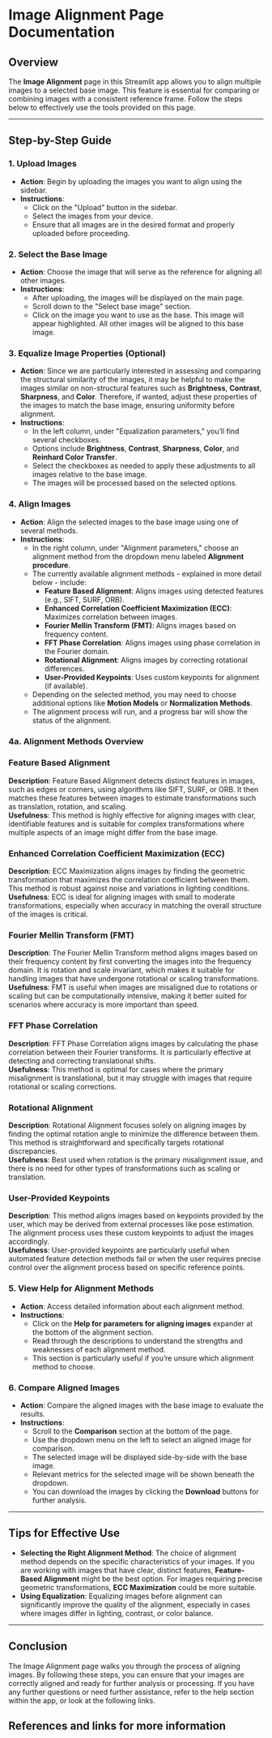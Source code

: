 # Image Alignment Page Documentation

## Overview

The **Image Alignment** page in this Streamlit app allows you to align multiple images to a selected base image. This feature is essential for comparing or combining images with a consistent reference frame. Follow the steps below to effectively use the tools provided on this page.

---

## Step-by-Step Guide

### 1. **Upload Images**
- **Action**: Begin by uploading the images you want to align using the sidebar.
- **Instructions**:
  - Click on the "Upload" button in the sidebar.
  - Select the images from your device.
  - Ensure that all images are in the desired format and properly uploaded before proceeding.

### 2. **Select the Base Image**
- **Action**: Choose the image that will serve as the reference for aligning all other images.
- **Instructions**:
  - After uploading, the images will be displayed on the main page.
  - Scroll down to the "Select base image" section.
  - Click on the image you want to use as the base. This image will appear highlighted. All other images will be aligned to this base image.

### 3. **Equalize Image Properties (Optional)**
- **Action**: Since we are particularly interested in assessing and comparing the structural similarity of the images, it may be helpful to make the images similar on non-structural features such as **Brightness**, **Contrast**, **Sharpness**, and **Color**. Therefore, if wanted, adjust these properties of the images to match the base image, ensuring uniformity before alignment.
- **Instructions**:
  - In the left column, under "Equalization parameters," you’ll find several checkboxes.
  - Options include **Brightness**, **Contrast**, **Sharpness**, **Color**, and **Reinhard Color Transfer**.
  - Select the checkboxes as needed to apply these adjustments to all images relative to the base image.
  - The images will be processed based on the selected options.

### 4. **Align Images**
- **Action**: Align the selected images to the base image using one of several methods.
- **Instructions**:
  - In the right column, under "Alignment parameters," choose an alignment method from the dropdown menu labeled **Alignment procedure**.
  - The currently available alignment methods - explained in more detail below - include:
    - **Feature Based Alignment**: Aligns images using detected features (e.g., SIFT, SURF, ORB).
    - **Enhanced Correlation Coefficient Maximization (ECC)**: Maximizes correlation between images.
    - **Fourier Mellin Transform (FMT)**: Aligns images based on frequency content.
    - **FFT Phase Correlation**: Aligns images using phase correlation in the Fourier domain.
    - **Rotational Alignment**: Aligns images by correcting rotational differences.
    - **User-Provided Keypoints**: Uses custom keypoints for alignment (if available).
  - Depending on the selected method, you may need to choose additional options like **Motion Models** or **Normalization Methods**.
  - The alignment process will run, and a progress bar will show the status of the alignment.

### 4a. Alignment Methods Overview

### Feature Based Alignment
**Description**: Feature Based Alignment detects distinct features in images, such as edges or corners, using algorithms like SIFT, SURF, or ORB. It then matches these features between images to estimate transformations such as translation, rotation, and scaling.  
**Usefulness**: This method is highly effective for aligning images with clear, identifiable features and is suitable for complex transformations where multiple aspects of an image might differ from the base image.

### Enhanced Correlation Coefficient Maximization (ECC)
**Description**: ECC Maximization aligns images by finding the geometric transformation that maximizes the correlation coefficient between them. This method is robust against noise and variations in lighting conditions.  
**Usefulness**: ECC is ideal for aligning images with small to moderate transformations, especially when accuracy in matching the overall structure of the images is critical.

### Fourier Mellin Transform (FMT)
**Description**: The Fourier Mellin Transform method aligns images based on their frequency content by first converting the images into the frequency domain. It is rotation and scale invariant, which makes it suitable for handling images that have undergone rotational or scaling transformations.  
**Usefulness**: FMT is useful when images are misaligned due to rotations or scaling but can be computationally intensive, making it better suited for scenarios where accuracy is more important than speed.

### FFT Phase Correlation
**Description**: FFT Phase Correlation aligns images by calculating the phase correlation between their Fourier transforms. It is particularly effective at detecting and correcting translational shifts.  
**Usefulness**: This method is optimal for cases where the primary misalignment is translational, but it may struggle with images that require rotational or scaling corrections.

### Rotational Alignment
**Description**: Rotational Alignment focuses solely on aligning images by finding the optimal rotation angle to minimize the difference between them. This method is straightforward and specifically targets rotational discrepancies.  
**Usefulness**: Best used when rotation is the primary misalignment issue, and there is no need for other types of transformations such as scaling or translation.

### User-Provided Keypoints
**Description**: This method aligns images based on keypoints provided by the user, which may be derived from external processes like pose estimation. The alignment process uses these custom keypoints to adjust the images accordingly.  
**Usefulness**: User-provided keypoints are particularly useful when automated feature detection methods fail or when the user requires precise control over the alignment process based on specific reference points.

### 5. **View Help for Alignment Methods**
- **Action**: Access detailed information about each alignment method.
- **Instructions**:
  - Click on the **Help for parameters for aligning images** expander at the bottom of the alignment section.
  - Read through the descriptions to understand the strengths and weaknesses of each alignment method.
  - This section is particularly useful if you’re unsure which alignment method to choose.

### 6. **Compare Aligned Images**
- **Action**: Compare the aligned images with the base image to evaluate the results.
- **Instructions**:
  - Scroll to the **Comparison** section at the bottom of the page.
  - Use the dropdown menu on the left to select an aligned image for comparison.
  - The selected image will be displayed side-by-side with the base image.
  - Relevant metrics for the selected image will be shown beneath the dropdown.
  - You can download the images by clicking the **Download** buttons for further analysis.

---

## Tips for Effective Use

- **Selecting the Right Alignment Method**: The choice of alignment method depends on the specific characteristics of your images. If you are working with images that have clear, distinct features, **Feature-Based Alignment** might be the best option. For images requiring precise geometric transformations, **ECC Maximization** could be more suitable.
- **Using Equalization**: Equalizing images before alignment can significantly improve the quality of the alignment, especially in cases where images differ in lighting, contrast, or color balance.

---

## Conclusion

The Image Alignment page walks you through the process of aligning images. By following these steps, you can ensure that your images are correctly aligned and ready for further analysis or processing. If you have any further questions or need further assistance, refer to the help section within the app, or look at the following links.

## References and links for more information
